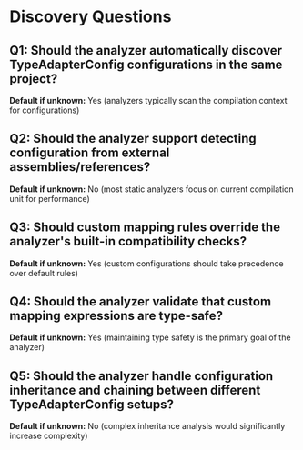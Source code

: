 # Discovery Questions

## Q1: Should the analyzer automatically discover TypeAdapterConfig configurations in the same project?
**Default if unknown:** Yes (analyzers typically scan the compilation context for configurations)

## Q2: Should the analyzer support detecting configuration from external assemblies/references?
**Default if unknown:** No (most static analyzers focus on current compilation unit for performance)

## Q3: Should custom mapping rules override the analyzer's built-in compatibility checks?
**Default if unknown:** Yes (custom configurations should take precedence over default rules)

## Q4: Should the analyzer validate that custom mapping expressions are type-safe?
**Default if unknown:** Yes (maintaining type safety is the primary goal of the analyzer)

## Q5: Should the analyzer handle configuration inheritance and chaining between different TypeAdapterConfig setups?
**Default if unknown:** No (complex inheritance analysis would significantly increase complexity)